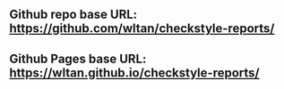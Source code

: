## Github repo base URL: https://github.com/wltan/checkstyle-reports/
## Github Pages base URL: https://wltan.github.io/checkstyle-reports/
